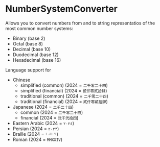 # NumberSystemConverter

Allows you to convert numbers from and to string representatios of the most common number systems:

- Binary (base 2)
- Octal (base 8)
- Decimal (base 10)
- Duodecimal (base 12)
- Hexadecimal (base 16)

Language support for

- Chinese
	- simplified (common)		(2024 = `二千零二十四`)
	- simplified (financial)	(2024 = `贰仟零贰拾肆`)
 	- traditional (common)		(2024 = `二千零二十四`)
	- traditional (financial)	(2024 = `貳仟零貳拾肆`)
- Japanese 						(2024 = `二千二十四`)
	- common					(2024 = `二千零二十四`)
	- financial					(2024 = `弐千弐拾四`)
- Eastern Arabic				(2024 = `٢٠٢٤`)
- Persian						(2024 = `۲۰۲۴`)
- Braille						(2024 = `⠃⠚⠃⠙`)
- Roman							(2024 = `MMXXIV`)